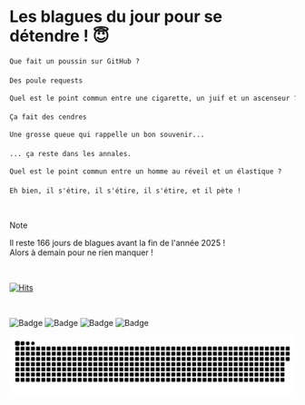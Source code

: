 
<h1>Les blagues du jour pour se détendre ! 😇</h1>

```diff
Que fait un poussin sur GitHub ?

Des poule requests
```

```diff
Quel est le point commun entre une cigarette, un juif et un ascenseur ?

Ça fait des cendres
```

```diff
Une grosse queue qui rappelle un bon souvenir...

... ça reste dans les annales.
```

```diff
Quel est le point commun entre un homme au réveil et un élastique ?

Eh bien, il s'étire, il s'étire, il s'étire, et il pète !
```

<br/>

> [!NOTE]
> Il reste 166 jours de blagues avant la fin de l'année 2025 ! <br/>
> Alors à demain pour ne rien manquer !

<br/>


[![Hits](https://hits.seeyoufarm.com/api/count/incr/badge.svg?url=https%3A%2F%2Fgithub.com%2FClems02%2Fhit-counter&count_bg=%23003E80&title_bg=%235C9FE1&icon=powershell.svg&icon_color=%23FFFFFF&title=Visite&edge_flat=false)](https://hits.seeyoufarm.com)


<br/>


![Badge](https://img.shields.io/badge/Last%20updated%20on-white?style=for-the-badge&logo=clockify)   ![Badge](https://img.shields.io/badge/19/07-white?style=for-the-badge) ![Badge](https://img.shields.io/badge/at-white?style=for-the-badge) ![Badge](https://img.shields.io/badge/03:38-white?style=for-the-badge)


<p align="center">
 <img width="1000" src="assets/github-snake.svg" alt="snake"/>
</p>
